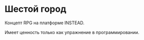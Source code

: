 # Шестой город

Концепт RPG на платформе INSTEAD.

Имеет ценность только как упражнение в программировании.
